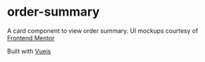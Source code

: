 # order-summary

A card component to view order summary. UI mockups courtesy of [Frontend Mentor](https://www.frontendmentor.io/challenges/order-summary-component-QlPmajDUj)

Built with [Vuejs](https://vuejs.org)
